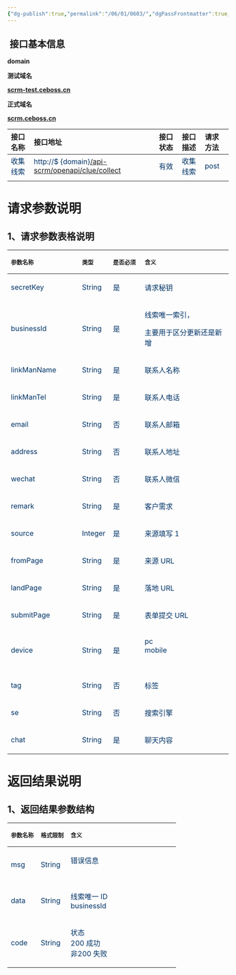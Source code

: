 ```yaml
---
{"dg-publish":true,"permalink":"/06/01/0603/","dgPassFrontmatter":true,"noteIcon":""}
---
```



##  **接口基本信息**

**domain**

**测试域名**

**[scrm-test.ceboss.cn](http://scrm-test.ceboss.cn/api-scrm/security/callcenter/zhibo/setting/update)**

**正式域名**

**[scrm.ceboss.cn](http://scrm-test.ceboss.cn/api-scrm/security/callcenter/zhibo/setting/update)**


| 接口名称                                      | 接口地址                                                                                                                                                                           | 接口状态                                    | 接口描述                                      | 请求方法                                      |
|:------------------------------------------|:-------------------------------------------------------------------------------------------------------------------------------------------------------------------------------|:----------------------------------------|:------------------------------------------|:------------------------------------------|
| <span style="color: #003366 ;">收集线索</span> | <span style="color: #003366 ;"> http://$ {domain}<a href=" http://scrm-test.ceboss.cn/api-scrm/security/callcenter/zhibo/setting/update">/api-scrm/openapi/clue/collect</a></span> | <span style="color: #003366 ;">有效</span> | <span style="color: #003366 ;">收集线索</span> | <span style="color: #003366 ;">post</span> |
|                                           |                                                                                                                                                                                |                                         |                                           |                                           |  


# **请求参数说明**

## **1、请求参数表格说明**


<table class="confluenceTable"><colgroup><col style="width: 211.0px;" /><col style="width: 72.0px;" /><col style="width: 77.0px;" /><col style="width: 351.0px;" /></colgroup><thead><tr><th class="confluenceTh" style="text-align: left;"><pre>参数名称</pre></th><th class="confluenceTh" style="text-align: left;"><pre>类型</pre></th><th class="confluenceTh" style="text-align: left;"><pre>是否必须</pre></th><th class="confluenceTh" style="text-align: left;" colspan="1"><pre>含义</pre></th></tr></thead><tbody><tr><td class="confluenceTd" style="text-align: left;"><p><span style="color: #003366 ;">secretKey</span></p></td><td class="confluenceTd" style="text-align: left;"><p><span style="color: #003366 ;">String</span></p></td><td class="confluenceTd" style="text-align: left;"><p><span style="color: #003366 ;">是</span></p></td><td class="confluenceTd" style="text-align: left;" colspan="1"><p><span style="color: #003366 ;">请求秘钥</span></p></td></tr><tr><td class="confluenceTd" colspan="1"><p><span style="color: #003366 ;">businessId</span></p></td><td class="confluenceTd" colspan="1"><p><span style="color: #003366 ;">String</span></p></td><td class="confluenceTd" colspan="1"><p><span style="color: #003366 ;">是</span></p></td><td class="confluenceTd" colspan="1"><p><span style="color: #003366 ;">线索唯一索引，</span></p><p><span style="color: #003366 ;">主要用于区分更新还是新增</span></p></td></tr><tr><td class="confluenceTd" colspan="1"><p><span style="color: #003366 ;">linkManName</span></p></td><td class="confluenceTd" colspan="1"><p><span style="color: #003366 ;">String</span></p></td><td class="confluenceTd" colspan="1"><p><span style="color: #003366 ;">是</span></p></td><td class="confluenceTd" colspan="1"><p><span style="color: #003366 ;">联系人名称</span></p></td></tr><tr><td class="confluenceTd" colspan="1"><p><span style="color: #003366 ;">linkManTel</span></p></td><td class="confluenceTd" colspan="1"><p><span style="color: #003366 ;">String</span></p></td><td class="confluenceTd" colspan="1"><p><span style="color: #003366 ;">是</span></p></td><td class="confluenceTd" colspan="1"><p><span style="color: #003366 ;">联系人电话</span></p></td></tr><tr><td class="confluenceTd" colspan="1"><p><span style="color: #003366 ;">email</span></p></td><td class="confluenceTd" colspan="1"><p><span style="color: #003366 ;">String</span></p></td><td class="confluenceTd" colspan="1"><p><span style="color: #003366 ;">否</span></p></td><td class="confluenceTd" colspan="1"><p><span style="color: #003366 ;">联系人邮箱</span></p></td></tr><tr><td class="confluenceTd" colspan="1"><p><span style="color: #003366 ;">address</span></p></td><td class="confluenceTd" colspan="1"><p><span style="color: #003366 ;">String</span></p></td><td class="confluenceTd" colspan="1"><p><span style="color: #003366 ;">否</span></p></td><td class="confluenceTd" colspan="1"><p><span style="color: #003366 ;">联系人地址</span></p></td></tr><tr><td class="confluenceTd" colspan="1"><p><span style="color: #003366 ;">wechat</span></p></td><td class="confluenceTd" colspan="1"><p><span style="color: #003366 ;">String</span></p></td><td class="confluenceTd" colspan="1"><p><span style="color: #003366 ;">否</span></p></td><td class="confluenceTd" colspan="1"><p><span style="color: #003366 ;">联系人微信</span></p></td></tr><tr><td class="confluenceTd" colspan="1"><p><span style="color: #003366 ;">remark</span></p></td><td class="confluenceTd" colspan="1"><p><span style="color: #003366 ;">String</span></p></td><td class="confluenceTd" colspan="1"><p><span style="color: #003366 ;">是</span></p></td><td class="confluenceTd" colspan="1"><p><span style="color: #003366 ;">客户需求</span></p></td></tr><tr><td class="confluenceTd" colspan="1"><p><span style="color: #003366 ;">source</span></p></td><td class="confluenceTd" colspan="1"><p><span style="color: #003366 ;">Integer</span></p></td><td class="confluenceTd" colspan="1"><p><span style="color: #003366 ;">是</span></p></td><td class="confluenceTd" colspan="1"><p><span style="color: #003366 ;">来源填写 1</span></p></td></tr><tr><td class="confluenceTd" colspan="1"><p><span style="color: #003366 ;">fromPage</span></p></td><td class="confluenceTd" colspan="1"><p><span style="color: #003366 ;">String</span></p></td><td class="confluenceTd" colspan="1"><p><span style="color: #003366 ;">是</span></p></td><td class="confluenceTd" colspan="1"><p><span style="color: #003366 ;">来源 URL</span></p></td></tr><tr><td class="confluenceTd" colspan="1"><p><span style="color: #003366 ;">landPage</span></p></td><td class="confluenceTd" colspan="1"><p><span style="color: #003366 ;">String</span></p></td><td class="confluenceTd" colspan="1"><p><span style="color: #003366 ;">是</span></p></td><td class="confluenceTd" colspan="1"><p><span style="color: #003366 ;">落地 URL</span></p></td></tr><tr><td class="confluenceTd" colspan="1"><p><span style="color: #003366 ;">submitPage</span></p></td><td class="confluenceTd" colspan="1"><p><span style="color: #003366 ;">String</span></p></td><td class="confluenceTd" colspan="1"><p><span style="color: #003366 ;">是</span></p></td><td class="confluenceTd" colspan="1"><p><span style="color: #003366 ;">表单提交 URL</span></p></td></tr><tr><td class="confluenceTd" colspan="1"><p><span style="color: #003366 ;">device</span></p></td><td class="confluenceTd" colspan="1"><p><span style="color: #003366 ;">String</span></p></td><td class="confluenceTd" colspan="1"><p><span style="color: #003366 ;">是</span></p></td><td class="confluenceTd" colspan="1"><p><span style="color: #003366 ;">pc<br />mobile</span><br /><br /></p></td></tr><tr><td class="confluenceTd" colspan="1"><p><span style="color: #003366 ;">tag</span></p></td><td class="confluenceTd" colspan="1"><p><span style="color: #003366 ;">String</span></p></td><td class="confluenceTd" colspan="1"><p><span style="color: #003366 ;">否</span></p></td><td class="confluenceTd" colspan="1"><p><span style="color: #003366 ;">标签</span></p></td></tr><tr><td class="confluenceTd" colspan="1"><p><span style="color: #003366 ;">se</span></p></td><td class="confluenceTd" colspan="1"><p><span style="color: #003366 ;">String</span></p></td><td class="confluenceTd" colspan="1"><p><span style="color: #003366 ;">否</span></p></td><td class="confluenceTd" colspan="1"><p><span style="color: #003366 ;">搜索引擎</span></p></td></tr><tr><td class="confluenceTd" colspan="1"><p><span style="color: #003366 ;">chat</span></p></td><td class="confluenceTd" colspan="1"><p><span style="color: #003366 ;">String</span></p></td><td class="confluenceTd" colspan="1"><p><span style="color: #003366 ;">是</span></p></td><td class="confluenceTd" colspan="1"><p><span style="color: #003366 ;">聊天内容</span></p></td></tr></tbody></table>


# **返回结果说明**

## **1、返回结果参数结构**


<table class="relative-table confluenceTable"><colgroup><col style="width: 17.7011%;" /><col style="width: 17.7011%;" /><col style="width: 64.5977%;" /></colgroup><thead><tr><th class="confluenceTh" style="text-align: left;"><pre>参数名称</pre></th><th class="confluenceTh" style="text-align: left;"><pre>格式限制</pre></th><th class="confluenceTh" style="text-align: left;"><pre>含义</pre></th></tr></thead><tbody><tr><td class="confluenceTd" style="text-align: left;" colspan="1"><p><span style="color: #003366 ;">msg</span></p></td><td class="confluenceTd" style="text-align: left;" colspan="1"><p><span style="color: #003366 ;">String</span></p></td><td class="confluenceTd" style="text-align: left;" colspan="1"><p><span style="color: #003366 ;">错误信息</span><br /><br /></p></td></tr><tr><td class="confluenceTd" style="text-align: left;" colspan="1"><p><span style="color: #003366 ;">data</span></p></td><td class="confluenceTd" style="text-align: left;" colspan="1"><p><span style="color: #003366 ;">String</span></p></td><td class="confluenceTd" style="text-align: left;" colspan="1"><p><span style="color: #003366 ;">线索唯一 ID<br />businessId</span></p></td></tr><tr><td class="confluenceTd" style="text-align: left;" colspan="1"><p><span style="color: #003366 ;">code</span></p></td><td class="confluenceTd" style="text-align: left;" colspan="1"><p><span style="color: #003366 ;">String</span></p></td><td class="confluenceTd" style="text-align: left;" colspan="1"><p><span style="color: #003366 ;">状态</span><br /><span style="color: #003366 ;">200 成功</span><br /><span style="color: #003366 ;">非200 失败</span></p></td></tr></tbody></table>


